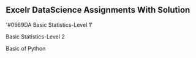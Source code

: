 ## Excelr DataScience Assignments With Solution

'#0969DA Basic Statistics-Level 1'

Basic Statistics-Level 2

Basic of Python
